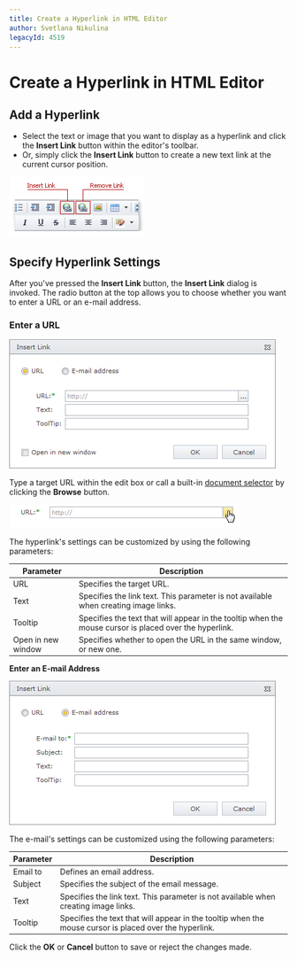 ```yaml
---
title: Create a Hyperlink in HTML Editor
author: Svetlana Nikulina
legacyId: 4519
---
```

# Create a Hyperlink in HTML Editor
## Add a Hyperlink
* Select the text or image that you want to display as a hyperlink and click the **Insert Link** button within the editor's toolbar.
* Or, simply click the **Insert Link** button to create a new text link at the current cursor position.

![ASPxHtmlEditor-CreateHyperlink](../../../images/img7362.png)

## Specify Hyperlink Settings
After you've pressed the **Insert Link** button, the **Insert Link** dialog is invoked. The radio button at the top allows you to choose whether you want to enter a URL or an e-mail address.

### Enter a URL

![ASPxHtmlEditor-HyperlinkDialog-WWW](../../../images/img7363.png)

Type a target URL within the edit box or call a built-in [document selector](../../file-manager.md) by clicking the **Browse** button.

![ASPxHtmlEditor-documentselector.png](../../../images/img16464.png)

The hyperlink's settings can be customized by using the following parameters:

| Parameter | Description |
|---|---|
| URL | Specifies the target URL. |
| Text | Specifies the link text.  This parameter is not available when creating image links. |
| Tooltip | Specifies the text that will appear in the tooltip when the mouse cursor is placed over the hyperlink. |
| Open in new window | Specifies whether to open the URL in the same window, or new one. |

**Enter an E-mail Address**

![ASPxHtmlEditor-HyperlinkDialog-email](../../../images/img7364.png)

The e-mail's settings can be customized using the following parameters:

| Parameter | Description |
|---|---|
| Email to | Defines an email address. |
| Subject | Specifies the subject of the email message. |
| Text | Specifies the link text. This parameter is not available when creating image links. |
| Tooltip | Specifies the text that will appear in the tooltip when the mouse cursor is placed over the hyperlink. |

Click the **OK** or **Cancel** button to save or reject the changes made.